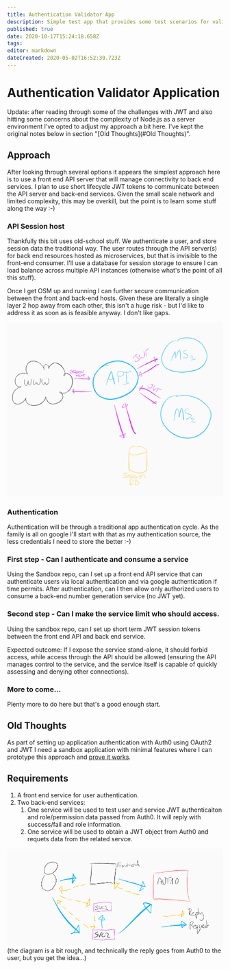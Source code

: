 ```yaml
---
title: Authentication Validator App
description: Simple test app that provides some test scenarios for validating OAuth2 authentication for users and services.
published: true
date: 2020-10-17T15:24:18.658Z
tags: 
editor: markdown
dateCreated: 2020-05-02T16:52:30.723Z
---
```


# Authentication Validator Application

Update: after reading through some of the challenges with JWT and also hitting some concerns about the complexity of Node.js as a server environment I've opted to adjust my approach a bit here. I've kept the original notes below in section "[Old Thoughts](#Old Thoughts)".

## Approach
After looking through several options it appears the simplest approach here is to use a front end API server that will manage connectivity to back end services. I plan to use short lifecycle JWT tokens to communicate between the API server and back-end services. Given the small scale network and limited complexity, this may be overkill, but the point is to learn some stuff along the way :-)

### API Session host
Thankfully this bit uses old-school stuff. We authenticate a user, and store session data the traditional way. The user routes through the API server(s) for back end resources hosted as microservices, but that is invisible to the front-end consumer. I'll use a database for session storage to ensure I can load balance across multiple API instances (otherwise what's the point of all this stuff).

Once I get OSM up and running I can further secure communication between the front and back-end hosts. Given these are literally a single layer 2 hop away from each other, this isn't a huge risk - but I'd like to address it as soon as is feasible anyway. I don't like gaps. 

![sandbox-auth.png](/apps/sandbox/sandbox-auth.png)

### Authentication
Authentication will be through a traditional app authentication cycle. As the family is all on google I'll start with that as my authentication source, the less credentials I need to store the better :-)

### First step - Can I authenticate and consume a service	
Using the Sandbox repo, can I set up a front end API service that can authenticate users via local authentication and via google authentication if time permits. After authentication, can I then allow only authorized users to consume a back-end number generation service (no JWT yet).

### Second step - Can I make the service limit who should access. 
Using the sandbox repo, can I set up short term JWT session tokens between the front end API and back end service. 

Expected outcome: If I expose the service stand-alone, it should forbid access, while access through the API should be allowed (ensuring the API manages control to the service, and the service itself is capable of quickly assessing and denying other connections).

### More to come...
Plenty more to do here but that's a good enough start.


## Old Thoughts

As part of setting up application authentication with Auth0 using OAuth2 and JWT I need a sandbox application with minimal features where I can prototype this approach and [prove it works](Lessons).

## Requirements
1. A front end service for user authentication. 
2. Two back-end services:
	1. One service will be used to test user and service JWT authenticaiton and role/permission data passed from Auth0. It will reply with success/fail and role information.
	2. One service will be used to obtain a JWT object from Auth0 and requets data from the related servce.

![ink_(3).png](/ink_(3).png)
(the diagram is a bit rough, and technically the reply goes from Auth0 to the user, but you get the idea...)
